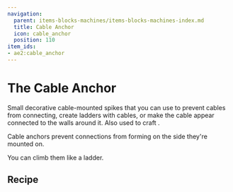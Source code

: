 ```yaml
---
navigation:
  parent: items-blocks-machines/items-blocks-machines-index.md
  title: Cable Anchor
  icon: cable_anchor
  position: 110
item_ids:
- ae2:cable_anchor
---
```


# The Cable Anchor

<GameScene zoom="6" background="transparent">
  <ImportStructure src="../assets/assemblies/cable_anchor.snbt" />
  <IsometricCamera yaw="195" pitch="30" />
</GameScene>

Small decorative cable-mounted spikes that you can use to prevent cables from connecting, create ladders with cables, or make the cable appear
connected to the walls around it. Also used to craft <ItemLink id="facade" />.

Cable anchors prevent connections from forming on the side they're mounted on.

You can climb them like a ladder.

## Recipe

<RecipeFor id="cable_anchor" />
